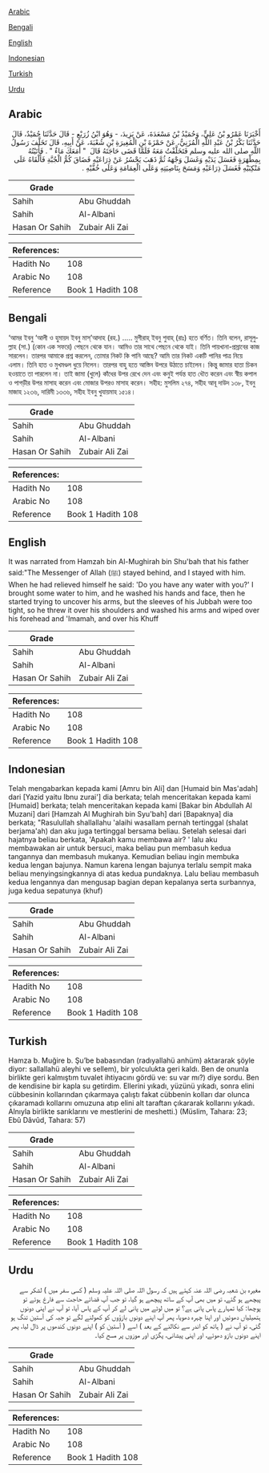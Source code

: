 [Arabic](#arabic)

[Bengali](#bengali)

[English](#english)

[Indonesian](#indonesian)

[Turkish](#turkish)

[Urdu](#urdu)

## Arabic


<div dir="rtl" lang="ar" style={{fontSize:'larger',backgroundColor:'#f8f9fa',padding:20}}>
أَخْبَرَنَا عَمْرُو بْنُ عَلِيٍّ، وَحُمَيْدُ بْنُ مَسْعَدَةَ، عَنْ يَزِيدَ، - وَهُوَ ابْنُ زُرَيْعٍ - قَالَ حَدَّثَنَا حُمَيْدٌ، قَالَ حَدَّثَنَا بَكْرُ بْنُ عَبْدِ اللَّهِ الْمُزَنِيُّ، عَنْ حَمْزَةَ بْنِ الْمُغِيرَةِ بْنِ شُعْبَةَ، عَنْ أَبِيهِ، قَالَ تَخَلَّفَ رَسُولُ اللَّهِ صلى الله عليه وسلم فَتَخَلَّفْتُ مَعَهُ فَلَمَّا قَضَى حَاجَتَهُ قَالَ ‏ "‏ أَمَعَكَ مَاءٌ ‏"‏ ‏.‏ فَأَتَيْتُهُ بِمِطْهَرَةٍ فَغَسَلَ يَدَيْهِ وَغَسَلَ وَجْهَهُ ثُمَّ ذَهَبَ يَحْسُرُ عَنْ ذِرَاعَيْهِ فَضَاقَ كُمُّ الْجُبَّةِ فَأَلْقَاهُ عَلَى مَنْكِبَيْهِ فَغَسَلَ ذِرَاعَيْهِ وَمَسَحَ بِنَاصِيَتِهِ وَعَلَى الْعِمَامَةِ وَعَلَى خُفَّيْهِ ‏.‏
</div>
<div style={{backgroundColor:'#f8f9fa',padding:20, marginBottom: 10}}><table> <thead> <tr> <th>Grade</th> <th></th> </tr> </thead> <tbody> <tr><td>Sahih</td><td>Abu Ghuddah</td></tr><tr><td>Sahih</td><td>Al-Albani</td></tr><tr><td>Hasan Or Sahih</td><td>Zubair Ali Zai</td></tr></tbody></table><table> <thead> <tr> <th>References:</th> <th></th> </tr> </thead> <tbody><tr><td>Hadith No</td><td>108</td></tr><tr><td>Arabic No</td><td>108</td></tr><tr><td>Reference</td><td>Book 1 Hadith 108</td></tr></tbody></table></div>

## Bengali


<div dir="ltr" lang="bn" style={{fontSize:'larger',backgroundColor:'#f8f9fa',padding:20}}>
‘আমর ইবনু ‘আলী ও হুমায়দ ইবনু মাস্’আদাহ (রহ.) ..... মুগীরাহ্ ইবনু শুবাহ্ (রাঃ) হতে বর্ণিত। তিনি বলেন, রাসূলুল্লাহ (সা.) (কোন এক সফরে) পেছনে থেকে যান। আমিও তার সাথে পেছনে থেকে যাই। তিনি পায়খানা-প্রস্রাবের কাজ সারলেন। তারপর আমাকে প্রশ্ন করলেন, তোমার নিকট কি পানি আছে? আমি তার নিকট একটি পানির পাত্র নিয়ে এলাম। তিনি হাত ও মুখমণ্ডল ধুয়ে নিলেন। তারপর বাহু হতে আস্তিন উপরে উঠাতে চাইলেন। কিন্তু জামার হাতা চিকন হওয়াতে তা পারলেন না। তাই জামা (খুলে) কাঁধের উপর রেখে দেন এবং কনুই পর্যন্ত হাত ধৌত করেন এবং স্বীয় কপাল ও পাগড়ীর উপর মাসাহ করেন এবং মোজার উপরও মাসাহ করেন। সহীহ: মুসলিম ২৭৪, সহীহ আবূ দাউদ ১৩৮, ইবনু মাজাহ ১২৩৬, দারিমী ১৩৩৬, সহীহ ইবনু খুযায়মাহ ১৫১৪।
</div>
<div style={{backgroundColor:'#f8f9fa',padding:20, marginBottom: 10}}><table> <thead> <tr> <th>Grade</th> <th></th> </tr> </thead> <tbody> <tr><td>Sahih</td><td>Abu Ghuddah</td></tr><tr><td>Sahih</td><td>Al-Albani</td></tr><tr><td>Hasan Or Sahih</td><td>Zubair Ali Zai</td></tr></tbody></table><table> <thead> <tr> <th>References:</th> <th></th> </tr> </thead> <tbody><tr><td>Hadith No</td><td>108</td></tr><tr><td>Arabic No</td><td>108</td></tr><tr><td>Reference</td><td>Book 1 Hadith 108</td></tr></tbody></table></div>

## English


<div dir="ltr" lang="en" style={{fontSize:'larger',backgroundColor:'#f8f9fa',padding:20}}>
It was narrated from Hamzah bin Al-Mughirah bin Shu'bah that his father said:"The Messenger of Allah (ﷺ) stayed behind, and I stayed with him. When he had relieved himself he said: 'Do you have any water with you?' I brought some water to him, and he washed his hands and face, then he started trying to uncover his arms, but the sleeves of his Jubbah were too tight, so he threw it over his shoulders and washed his arms and wiped over his forehead and 'Imamah, and over his Khuff
</div>
<div style={{backgroundColor:'#f8f9fa',padding:20, marginBottom: 10}}><table> <thead> <tr> <th>Grade</th> <th></th> </tr> </thead> <tbody> <tr><td>Sahih</td><td>Abu Ghuddah</td></tr><tr><td>Sahih</td><td>Al-Albani</td></tr><tr><td>Hasan Or Sahih</td><td>Zubair Ali Zai</td></tr></tbody></table><table> <thead> <tr> <th>References:</th> <th></th> </tr> </thead> <tbody><tr><td>Hadith No</td><td>108</td></tr><tr><td>Arabic No</td><td>108</td></tr><tr><td>Reference</td><td>Book 1 Hadith 108</td></tr></tbody></table></div>

## Indonesian


<div dir="ltr" lang="id" style={{fontSize:'larger',backgroundColor:'#f8f9fa',padding:20}}>
Telah mengabarkan kepada kami [Amru bin Ali] dan [Humaid bin Mas'adah] dari [Yazid yaitu Ibnu zurai'] dia berkata; telah menceritakan kepada kami [Humaid] berkata; telah menceritakan kepada kami [Bakar bin Abdullah Al Muzani] dari [Hamzah Al Mughirah bin Syu'bah] dari [Bapaknya] dia berkata; "Rasulullah shallallahu 'alaihi wasallam pernah tertinggal (shalat berjama'ah) dan aku juga tertinggal bersama beliau. Setelah selesai dari hajatnya beliau berkata, 'Apakah kamu membawa air? ' lalu aku membawakan air untuk bersuci, maka beliau pun membasuh kedua tangannya dan membasuh mukanya. Kemudian beliau ingin membuka kedua lengan bajunya. Namun karena lengan bajunya terlalu sempit maka beliau menyingsingkannya di atas kedua pundaknya. Lalu beliau membasuh kedua lengannya dan mengusap bagian depan kepalanya serta surbannya, juga kedua sepatunya (khuf)
</div>
<div style={{backgroundColor:'#f8f9fa',padding:20, marginBottom: 10}}><table> <thead> <tr> <th>Grade</th> <th></th> </tr> </thead> <tbody> <tr><td>Sahih</td><td>Abu Ghuddah</td></tr><tr><td>Sahih</td><td>Al-Albani</td></tr><tr><td>Hasan Or Sahih</td><td>Zubair Ali Zai</td></tr></tbody></table><table> <thead> <tr> <th>References:</th> <th></th> </tr> </thead> <tbody><tr><td>Hadith No</td><td>108</td></tr><tr><td>Arabic No</td><td>108</td></tr><tr><td>Reference</td><td>Book 1 Hadith 108</td></tr></tbody></table></div>

## Turkish


<div dir="ltr" lang="tr" style={{fontSize:'larger',backgroundColor:'#f8f9fa',padding:20}}>
Hamza b. Muğire b. Şu’be babasından (radıyallahü anhüm) aktararak şöyle diyor: sallallahü aleyhi ve sellem), bir yolculukta geri kaldı. Ben de onunla birlikte geri kalmıştım tuvalet ihtiyacını gördü ve: su var mı?) diye sordu. Ben de kendisine bir kapla su getirdim. Ellerini yıkadı, yüzünü yıkadı, sonra elini cübbesinin kollarından çıkarmaya çalıştı fakat cübbenin kolları dar olunca çıkaramadı kollarını omuzuna atıp elini alt taraftan çıkararak kollarını yıkadı. Alnıyla birlikte sarıklarını ve mestlerini de meshetti.) (Müslim, Tahara: 23; Ebû Dâvûd, Tahara: 57)
</div>
<div style={{backgroundColor:'#f8f9fa',padding:20, marginBottom: 10}}><table> <thead> <tr> <th>Grade</th> <th></th> </tr> </thead> <tbody> <tr><td>Sahih</td><td>Abu Ghuddah</td></tr><tr><td>Sahih</td><td>Al-Albani</td></tr><tr><td>Hasan Or Sahih</td><td>Zubair Ali Zai</td></tr></tbody></table><table> <thead> <tr> <th>References:</th> <th></th> </tr> </thead> <tbody><tr><td>Hadith No</td><td>108</td></tr><tr><td>Arabic No</td><td>108</td></tr><tr><td>Reference</td><td>Book 1 Hadith 108</td></tr></tbody></table></div>

## Urdu


<div dir="rtl" lang="ur" style={{fontSize:'larger',backgroundColor:'#f8f9fa',padding:20}}>
مغیرہ بن شعبہ رضی اللہ عنہ کہتے ہیں کہ رسول اللہ صلی اللہ علیہ وسلم ( کسی سفر میں ) لشکر سے پیچھے ہو گئے، تو میں بھی آپ کے ساتھ پیچھے ہو گیا، تو جب آپ قضائے حاجت سے فارغ ہوئے تو پوچھا: کیا تمہارے پاس پانی ہے؟ تو میں لوٹے میں پانی لے کر آپ کے پاس آیا، تو آپ نے اپنی دونوں ہتھیلیاں دھوئیں اور اپنا چہرہ دھویا، پھر آپ اپنے دونوں بازؤوں کو کھولنے لگے تو جبہ کی آستین تنگ ہو گئی، تو آپ نے ( ہاتھ کو اندر سے نکالنے کے بعد ) اسے ( آستین کو ) اپنے دونوں کندھوں پر ڈال لیا، پھر اپنے دونوں بازو دھوئے، اور اپنی پیشانی، پگڑی اور موزوں پر مسح کیا۔
</div>
<div style={{backgroundColor:'#f8f9fa',padding:20, marginBottom: 10}}><table> <thead> <tr> <th>Grade</th> <th></th> </tr> </thead> <tbody> <tr><td>Sahih</td><td>Abu Ghuddah</td></tr><tr><td>Sahih</td><td>Al-Albani</td></tr><tr><td>Hasan Or Sahih</td><td>Zubair Ali Zai</td></tr></tbody></table><table> <thead> <tr> <th>References:</th> <th></th> </tr> </thead> <tbody><tr><td>Hadith No</td><td>108</td></tr><tr><td>Arabic No</td><td>108</td></tr><tr><td>Reference</td><td>Book 1 Hadith 108</td></tr></tbody></table></div>